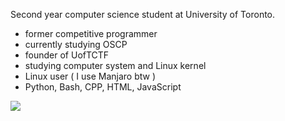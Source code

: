 Second year computer science student at University of Toronto.
- former competitive programmer
- currently studying OSCP
- founder of UofTCTF
- studying computer system and Linux kernel
- Linux user ( I use Manjaro btw )
- Python, Bash, CPP, HTML, JavaScript

![](https://www.hackthebox.eu/badge/image/402227)
